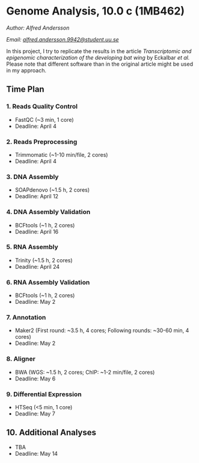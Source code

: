 # Genome Analysis, 10.0 c (1MB462)

*Author: Alfred Andersson*

*Email: alfred.andersson.9942@student.uu.se*

In this project, I try to replicate the results in the article *Transcriptomic and epigenomic characterization of the developing bat wing* by Eckalbar *et al.* Please note that different software than in the original article might be used in my approach. 

## Time Plan

### 1. Reads Quality Control
- FastQC (~3 min, 1 core)
- Deadline: April 4

### 2. Reads Preprocessing
- Trimmomatic (~1-10 min/file, 2 cores)
- Deadline: April 4

### 3. DNA Assembly
- SOAPdenovo (~1.5 h, 2 cores)
- Deadline: April 12

### 4. DNA Assembly Validation
- BCFtools (~1 h, 2 cores)
- Deadline: April 16

### 5. RNA Assembly
- Trinity (~1.5 h, 2 cores)
- Deadline: April 24

### 6. RNA Assembly Validation
- BCFtools (~1 h, 2 cores)
- Deadline: May 2

### 7. Annotation
- Maker2 (First round: ~3.5 h, 4 cores; Following rounds: ~30-60 min, 4 cores)
- Deadline: May 2

### 8. Aligner
- BWA (WGS: ~1.5 h, 2 cores; ChIP: ~1-2 min/file, 2 cores)
- Deadline: May 6

### 9. Differential Expression 
- HTSeq (<5 min, 1 core)
- Deadline: May 7

## 10. Additional Analyses
- TBA
- Deadline: May 14
